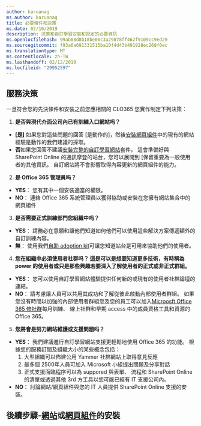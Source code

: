 ```yaml
---
author: karuanag
ms.author: karuanag
title: 必要條件和決策
ms.date: 02/10/2019
description: 決策和自訂學習安裝和設定的必要資訊
ms.openlocfilehash: 99ab08d8b18be00c3a29878ff462f9109cc9ed29
ms.sourcegitcommit: f93a6a691331515ba10f4d43b491928ec268f0ec
ms.translationtype: MT
ms.contentlocale: zh-TW
ms.lasthandoff: 02/12/2019
ms.locfileid: "29952597"
---
```

## <a name="service-decisions"></a>服務決策

一旦符合您的先決條件和安裝之前您應相關的 CLO365 您實作制定下列決策：

1. **是否與現代介面公司內已有訓練入口網站吗？**

- **[是]** 如果您對這些問題的回答 [是動作的]，然後[安裝網頁組件](installwebpart.md)中的現有的網站經驗是動作的我們建議的採取。
- **否**如果您回答不建議[安裝完整的自訂學習網站](installsitepackage.md)套件。 這會準備好與 SharePoint Online 的通訊摩登的站台，您可以展開到 [保留重要為一般使用者的其他資訊。 自訂網站將不會影響取得內容更新的網頁組件的能力。 

2. **是 Office 365 管理員吗？**

- **YES**： 您有其中一個安裝適當的權限。
- **NO**： 連絡 Office 365 系統管理員以獲得協助或安裝在您擁有網站集合中的網頁組件

3. **是否需要正式訓練部門您組織中吗？**

- **YES**： 請務必在意願和讓他們知道如何他們可以使用這些解決方案傳遞額外的自訂訓練內容。
- **無**： 使用我們[自助 adoption kit](driveadoption.md)可讓您知道站台是可用來協助他們的使用者。

4. **您在組織中必須使用者社群吗？ 這是可以是想要知道更多技術，有時稱為 power 的使用者或只是那些興趣若要深入了解使用者的正式或非正式群組。**

- **YES**： 您可以使用自訂學習網站體驗提供任何新的或現有的使用者社群論壇的連結。
- **NO**： 請考慮讓人員可以共用其成功和了解從彼此啟動內部使用者群組。 如果您沒有時間以加強的內部使用者群組您及您的員工可以加入[Microosft Office 365 修社群](https://aka.ms/O365Champions)每月訓練、 線上社群和早期 access 中的成員資格工具和資源的 Office 365。

5.  **您將會是努力網站維護或支援問題吗？**

- **YES**： 我們建議進行自訂學習網站支援更輕鬆地使用 Office 365 的功能。 根據您的服務訂閱及組織大小的某些概念包括：
    1. 大型組織可以佈建公用 Yammer 社群網站上取得意見反應
    2. 最多個 2500年人員可加入 Microsoft 小組提出問題及分享對話
    3. 正式支援面臨程序可以為 suppored 與表單、 流程和 SharePoint Online 的清單或透過其他 3rd 方工具以您可能已經有 IT 支援公司內。 
- **NO**： 討論網站/網頁組件與您的 IT 人員提供 SharePoint Online 支援的安裝。  

## <a name="next-steps---siteinstallsitepackagemd-or-webpartinstallwebpartmd-installation"></a>後續步驟-[網站](installsitepackage.md)或[網頁組件](installwebpart.md)的安裝